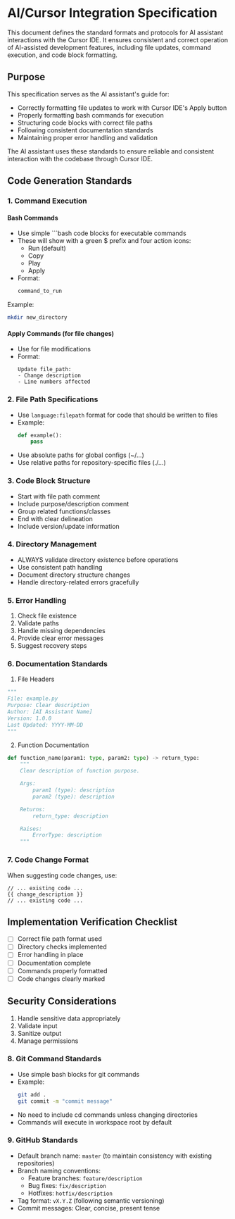 # AI/Cursor Integration Specification

This document defines the standard formats and protocols for AI assistant interactions with the Cursor IDE. It ensures consistent and correct operation of AI-assisted development features, including file updates, command execution, and code block formatting.

## Purpose
This specification serves as the AI assistant's guide for:
- Correctly formatting file updates to work with Cursor IDE's Apply button
- Properly formatting bash commands for execution
- Structuring code blocks with correct file paths
- Following consistent documentation standards
- Maintaining proper error handling and validation

The AI assistant uses these standards to ensure reliable and consistent interaction with the codebase through Cursor IDE.

## Code Generation Standards

### 1. Command Execution
#### Bash Commands
- Use simple ```bash code blocks for executable commands
- These will show with a green $ prefix and four action icons:
  - Run (default)
  - Copy
  - Play
  - Apply
- Format:
  ```bash
  command_to_run
  ```
Example:
  ```bash
  mkdir new_directory
  ```

#### Apply Commands (for file changes)
- Use for file modifications
- Format:
  ```Apply
  Update file_path:
  - Change description
  - Line numbers affected
  ```

### 2. File Path Specifications
- Use ```language:filepath``` format for code that should be written to files
- Example:
  ```python:./example.py
  def example():
      pass
  ```
- Use absolute paths for global configs (~/...)
- Use relative paths for repository-specific files (./...)

### 3. Code Block Structure
- Start with file path comment
- Include purpose/description comment
- Group related functions/classes
- End with clear delineation
- Include version/update information

### 4. Directory Management
- ALWAYS validate directory existence before operations
- Use consistent path handling
- Document directory structure changes
- Handle directory-related errors gracefully

### 5. Error Handling
1. Check file existence
2. Validate paths
3. Handle missing dependencies
4. Provide clear error messages
5. Suggest recovery steps

### 6. Documentation Standards
1. File Headers
```python:./example_header.py
"""
File: example.py
Purpose: Clear description
Author: [AI Assistant Name]
Version: 1.0.0
Last Updated: YYYY-MM-DD
"""
```

2. Function Documentation
```python:./example_function.py
def function_name(param1: type, param2: type) -> return_type:
    """
    Clear description of function purpose.

    Args:
        param1 (type): description
        param2 (type): description

    Returns:
        return_type: description

    Raises:
        ErrorType: description
    """
```

### 7. Code Change Format
When suggesting code changes, use:
```language:path/to/file
// ... existing code ...
{{ change_description }}
// ... existing code ...
```

## Implementation Verification Checklist
- [ ] Correct file path format used
- [ ] Directory checks implemented
- [ ] Error handling in place
- [ ] Documentation complete
- [ ] Commands properly formatted
- [ ] Code changes clearly marked

## Security Considerations
1. Handle sensitive data appropriately
2. Validate input
3. Sanitize output
4. Manage permissions

### 8. Git Command Standards
- Use simple bash blocks for git commands
- Example:
  ```bash
  git add .
  git commit -m "commit message"
  ```
- No need to include cd commands unless changing directories
- Commands will execute in workspace root by default 

### 9. GitHub Standards
- Default branch name: `master` (to maintain consistency with existing repositories)
- Branch naming conventions:
  - Feature branches: `feature/description`
  - Bug fixes: `fix/description`
  - Hotfixes: `hotfix/description`
- Tag format: `vX.Y.Z` (following semantic versioning)
- Commit messages: Clear, concise, present tense 